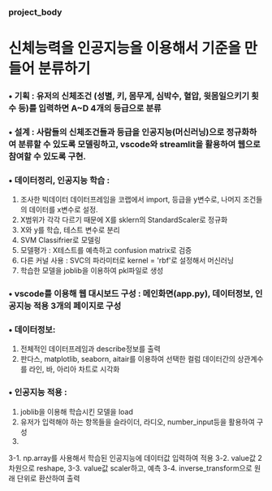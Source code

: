 ### project_body
# 신체능력을 인공지능을 이용해서 기준을 만들어 분류하기
### • 기획 : 유저의 신체조건 (성별, 키, 몸무게, 심박수, 혈압, 윗몸일으키기 횟수 등)를 입력하면 A~D 4개의 등급으로 분류
### • 설계 : 사람들의 신체조건들과 등급을 인공지능(머신러닝)으로 정규화하여 분류할 수 있도록 모델링하고, vscode와 streamlit을 활용하여 웹으로 참여할 수 있도록 구현.
### • 데이터정리, 인공지능 학습 : 
1. 조사한 빅데이터 데이터프레임을 코랩에서 import, 등급을 y변수로, 나머지 조건들의 데이터를 x변수로 설정. 
2. X범위가 각각 다르기 때문에 X를 sklern의 StandardScaler로 정규화
3. X와 y를 학습, 테스트 변수로 분리
4. SVM Classifrier로 모델링 
5. 모델평가 : X테스트를 예측하고 confusion matrix로 검증
6. 다른 커널 사용 : SVC의 파라미터로 kernel = 'rbf'로 설정해서 머신러닝
7. 학습한 모델을 joblib을 이용하여 pkl파일로 생성

### • vscode를 이용해 웹 대시보드 구성 : 메인화면(app.py), 데이터정보, 인공지능 적용 3개의 페이지로 구성
### • 데이터정보: 
1. 전체적인 데이터프레임과 describe정보를 출력
2. 판다스, matplotlib, seaborn, aitair를 이용하여 선택한 컬럼 데이터간의 상관계수를 라인, 바, 아리아 차트로 시각화

### • 인공지능 적용 : 
1. joblib을 이용해 학습시킨 모델을 load
2. 유저가 입력해야 하는 항목들을 슬라이더, 라디오, number_input등을 활용하여 구성
3. 
3-1. np.array를 사용해서 학습된 인공지능에 데이터값 입력하여 적용
3-2. value값 2차원으로 reshape, 
3-3. value값 scaler하고, 예측
3-4. inverse_transform으로 원래 단위로 환산하여 출력

